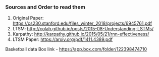 ### Sources and Order to read them
1) Original Paper: https://cs230.stanford.edu/files_winter_2018/projects/6945761.pdf
2) LTSM: http://colah.github.io/posts/2015-08-Understanding-LSTMs/
3) Karpathy: http://karpathy.github.io/2015/05/21/rnn-effectiveness/
4) LTSM Paper: https://arxiv.org/pdf/1411.4389.pdf

Basketball data Box link - https://app.box.com/folder/122398474710

